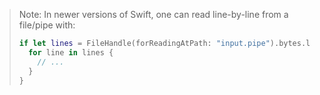 > Note: In newer versions of Swift, one can read line-by-line from a file/pipe with:
>
> ```swift
> if let lines = FileHandle(forReadingAtPath: "input.pipe").bytes.lines {
>   for line in lines {
>     // ...
>   }
> }
> ```
